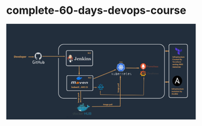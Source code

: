 # complete-60-days-devops-course
![Final-devops-project](https://github.com/devopssteps/complete-60-days-devops-course/blob/main/cicd-jenkins-maven-docker-kubernetes.png) 
